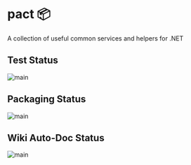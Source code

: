 # pact 📦
A collection of useful common services and helpers for .NET

## Test Status
![main](https://github.com/assureddt/pact/workflows/test/badge.svg)

## Packaging Status
![main](https://github.com/assureddt/pact/workflows/publish%20packages/badge.svg)

## Wiki Auto-Doc Status
![main](https://github.com/assureddt/pact/workflows/wiki/badge.svg)

